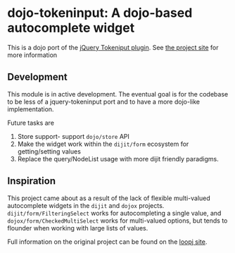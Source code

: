 dojo-tokeninput: A dojo-based autocomplete widget
=======================================================

This is a dojo port of the [jQuery Tokeniput plugin](https://github.com/loopj/jquery-tokeninput).  See [the project site](http://buffalobuffalo.github.io/dojo-tokeninput/) for more information


Development
--------
This module is in active development.  The eventual goal is for the codebase to be less of a jquery-tokeninput port and to have a more dojo-like implementation.  

Future tasks are
1. Store support- support `dojo/store` API
2. Make the widget work within the `dijit/form` ecosystem for getting/setting values
3. Replace the query/NodeList usage with more dijit friendly paradigms.

Inspiration
---------------------------------
This project came about as a result of the lack of flexible multi-valued autocomplete widgets in the `dijit` and `dojox` projects.  `dijit/form/FilteringSelect` works for autocompleting a single value, and `dojox/form/CheckedMultiSelect` works for multi-valued options, but tends to flounder when working with large lists of values.


Full information on the original project can be found on the [loopj site](http://loopj.com/jquery-tokeninput).